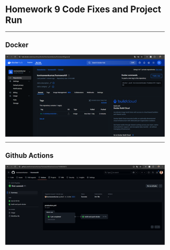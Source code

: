 # Homework 9 Code Fixes and Project Run

---

## Docker

![docker](docker.png)

---

## Github Actions

![github-actions](github-actions.png)
